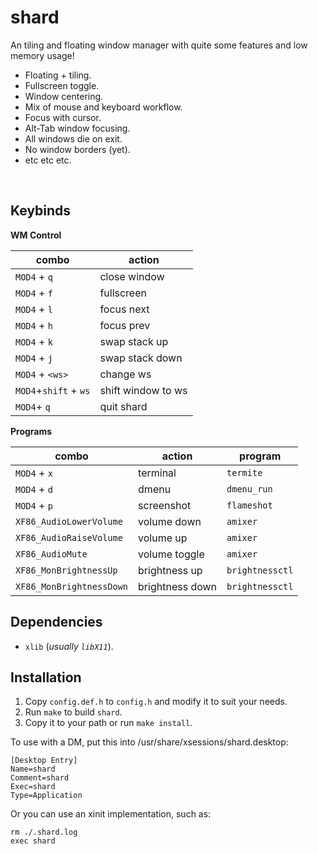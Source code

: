 # shard 

An tiling and floating window manager with quite some features and low memory usage!

- Floating + tiling.
- Fullscreen toggle.
- Window centering.
- Mix of mouse and keyboard workflow.
- Focus with cursor.
- Alt-Tab window focusing.
- All windows die on exit.
- No window borders (yet).
- etc etc etc.


<br>

## Keybinds 

**WM Control**

| combo				| action		|
| ----------------------------- | --------------------- |
| `MOD4` + `q`			| close window		|
| `MOD4` + `f`			| fullscreen		|
| `MOD4` + `l`			| focus next		|
| `MOD4` + `h`			| focus prev		|
| `MOD4` + `k`			| swap stack up		|
| `MOD4` + `j`			| swap stack down	|
| `MOD4` + `<ws>`		| change ws		|
| `MOD4`+`shift` + `ws`		| shift window to ws	|
| `MOD4`+ `q`			| quit shard		|


**Programs**

| combo                    | action           | program        |
| ------------------------ | ---------------- | -------------- |
| `MOD4` + `x`             | terminal         | `termite`      |
| `MOD4` + `d`             | dmenu            | `dmenu_run`    |
| `MOD4` + `p`             | screenshot       | `flameshot`    |
| `XF86_AudioLowerVolume`  | volume down      | `amixer`       |
| `XF86_AudioRaiseVolume`  | volume up        | `amixer`       |
| `XF86_AudioMute`         | volume toggle    | `amixer`       |
| `XF86_MonBrightnessUp`   | brightness up    | `brightnessctl`|
| `XF86_MonBrightnessDown` | brightness down  | `brightnessctl`|


## Dependencies

- `xlib` (*usually `libX11`*).


## Installation

1) Copy `config.def.h` to `config.h` and modify it to suit your needs.
2) Run `make` to build `shard`.
3) Copy it to your path or run `make install`.

To use with a DM, put this into /usr/share/xsessions/shard.desktop:
```
[Desktop Entry]
Name=shard
Comment=shard
Exec=shard
Type=Application
```

Or you can use an xinit implementation, such as:
```
rm ./.shard.log
exec shard
```

